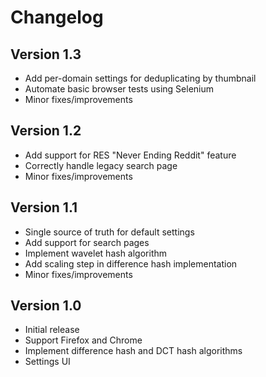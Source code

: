# Changelog

## Version 1.3

- Add per-domain settings for deduplicating by thumbnail
- Automate basic browser tests using Selenium
- Minor fixes/improvements

## Version 1.2

- Add support for RES "Never Ending Reddit" feature
- Correctly handle legacy search page
- Minor fixes/improvements

## Version 1.1

- Single source of truth for default settings
- Add support for search pages
- Implement wavelet hash algorithm
- Add scaling step in difference hash implementation
- Minor fixes/improvements

## Version 1.0

- Initial release
- Support Firefox and Chrome
- Implement difference hash and DCT hash algorithms
- Settings UI

